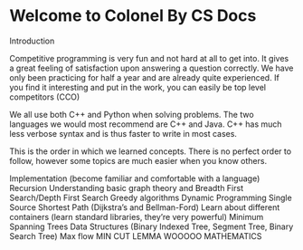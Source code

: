 # Welcome to Colonel By CS Docs

Introduction
 
Competitive programming is very fun and not hard at all to get into. It gives a great feeling of satisfaction upon answering a question correctly. We have only been practicing for half a year and are already quite experienced. If you find it interesting and put in the work, you can easily be top level competitors (CCO)
 
We all use both C++ and Python when solving problems. The two languages we would most recommend are C++ and Java. C++ has much less verbose syntax and is thus faster to write in most cases.
 
This is the order in which we learned concepts. There is no perfect order to follow, however some topics are much easier when you know others.
 
Implementation (become familiar and comfortable with a language)
Recursion
Understanding basic graph theory and Breadth First Search/Depth First Search
Greedy algorithms
Dynamic Programming
Single Source Shortest Path (Dijkstra’s and Bellman-Ford)
Learn about different containers (learn standard libraries, they’re very powerful)
Minimum Spanning Trees
Data Structures (Binary Indexed Tree, Segment Tree, Binary Search Tree)
Max flow MIN CUT LEMMA WOOOOO MATHEMATICS